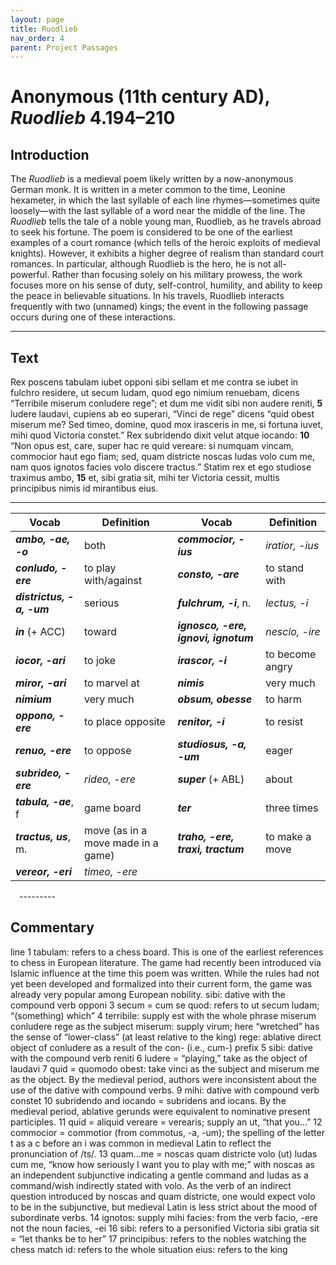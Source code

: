 ```yaml
---
layout: page
title: Ruodlieb
nav_order: 4
parent: Project Passages
---
```


# Anonymous (11th century AD), *Ruodlieb* 4.194–210

## Introduction

The _Ruodlieb_ is a medieval poem likely written by a now-anonymous German monk. It is written in a meter common to the time, Leonine hexameter, in which the last syllable of each line rhymes—sometimes quite loosely—with the last syllable of a word near the middle of the line. The _Ruodlieb_ tells the tale of a noble young man, Ruodlieb, as he travels abroad to seek his fortune. The poem is considered to be one of the earliest examples of a court romance (which tells of the heroic exploits of medieval knights). However, it exhibits a higher degree of realism than standard court romances. In particular, although Ruodlieb is the hero, he is not all-powerful. Rather than focusing solely on his military prowess, the work focuses more on his sense of duty, self-control, humility, and ability to keep the peace in believable situations. In his travels, Ruodlieb interacts frequently with two (unnamed) kings; the event in the following passage occurs during one of these interactions.

---------

## Text

Rex poscens tabulam iubet opponi sibi sellam
et me contra se iubet in fulchro residere,
ut secum ludam, quod ego nimium renuebam,
dicens “Terribile miserum conludere rege”;
et dum me vidit sibi non audere reniti,			**5**
ludere laudavi, cupiens ab eo superari,
“Vinci de rege” dicens “quid obest miserum me?
Sed timeo, domine, quod mox irasceris in me,
si fortuna iuvet, mihi quod Victoria constet.”
Rex subridendo dixit velut atque iocando:			**10**
“Non opus est, care, super hac re quid vereare:
si numquam vincam, commocior haut ego fiam;
sed, quam districte noscas ludas volo cum me,
nam quos ignotos facies volo discere tractus.”
Statim rex et ego studiose traximus ambo,			**15**
et, sibi gratia sit, mihi ter Victoria cessit,
multis principibus nimis id mirantibus eius.

---------

| Vocab | Definition | Vocab | Definition |
| -------- | ------- | -------- | ------- |
| **_ambo, -ae, -o_** | both | **_commocior, -ius_** | _iratior, -ius_ |
| **_conludo, -ere_** | to play with/against | **_consto, -are_** | to stand with |
| **_districtus, -a, -um_** | serious | **_fulchrum, -i_**, n. | _lectus, -i_ |
| **_in_** (+ ACC) | toward | **_ignosco, -ere, ignovi, ignotum_** | _nescio, -ire_ |
| **_iocor, -ari_** | to joke | **_irascor, -i_** | to become angry |
| **_miror, -ari_** | to marvel at | **_nimis_** | very much |
| **_nimium_** | very much | **_obsum, obesse_** | to harm |
| **_oppono, -ere_** | to place opposite | **_renitor, -i_** | to resist |
| **_renuo, -ere_** | to oppose | **_studiosus, -a, -um_** | eager |
| **_subrideo, -ere_** | _rideo, -ere_ | **_super_** (+ ABL) | about |
| **_tabula, -ae_**, f | game board | **_ter_** | three times |
| **_tractus, us_**, m. | move (as in a move made in a game) | **_traho, -ere, traxi, tractum_** | to make a move |
| **_vereor, -eri_** | _timeo, -ere_ |   |   |




 ---------
 
## Commentary


line 1 	tabulam: refers to a chess board. This is one of the earliest references to chess in European literature. The game had recently been introduced via Islamic influence at the time this poem was written. While the rules had not yet been developed and formalized into their current form, the game was already very popular among European nobility.
 	sibi: dative with the compound verb opponi
        3 	secum = cum se
 	quod: refers to ut secum ludam; “(something) which”
        4 	terribile: supply est with the whole phrase miserum conludere rege as the subject
miserum: supply virum; here “wretched” has the sense of “lower-class” (at least relative to the king)
 	rege: ablative direct object of conludere as a result of the con- (i.e., cum-) prefix
        5 	sibi: dative with the compound verb reniti
        6 	ludere = “playing,” take as the object of laudavi
        7 	quid = quomodo
        obest: take vinci as the subject and miserum me as the object. By the medieval period, authors were inconsistent about the use of the dative with compound verbs.
        9 	mihi: dative with compound verb constet
      10	subridendo and iocando = subridens and iocans. By the medieval period, ablative gerunds were equivalent to nominative present participles.
      11  	quid = aliquid
 	vereare = verearis; supply an ut, “that you...”
      12  	commocior = commotior (from commotus, -a, -um); the spelling of the letter t as a c before an i was common in medieval Latin to reflect the pronunciation of /ts/.
      13 	quam...me = noscas quam districte volo (ut) ludas cum me, “know how seriously I want you to play with me;” with noscas as an independent subjunctive indicating a gentle command and ludas as a command/wish indirectly stated with volo. As the verb of an indirect question introduced by noscas and quam districte, one would expect volo to be in the subjunctive, but medieval Latin is less strict about the mood of subordinate verbs.
      14 	ignotos: supply mihi
  	facies: from the verb facio, -ere not the noun facies, -ei
      16 	sibi: refers to a personified Victoria
 	sibi gratia sit = “let thanks be to her”
      17 	principibus: refers to the nobles watching the chess match
 	id: refers to the whole situation
 	eius: refers to the king
